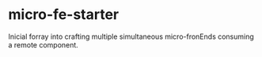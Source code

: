 # micro-fe-starter
Inicial forray into crafting multiple simultaneous micro-fronEnds consuming a remote component. 

